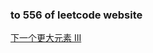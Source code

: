### to 556 of leetcode website

[下一个更大元素 III](https://leetcode-cn.com/problems/next-greater-element-iii/)